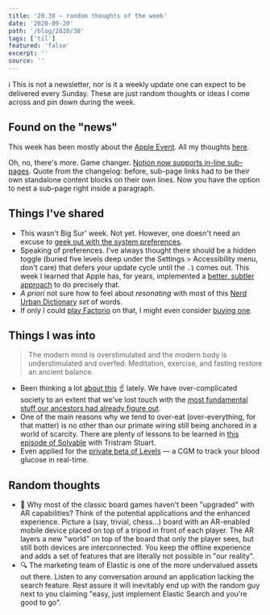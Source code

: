 ```yaml
---
title: '20.38 — random thoughts of the week'
date: '2020-09-20'
path: '/blog/2020/38'
tags: ['til']
featured: 'false'
excerpt: ''
source: ''
---
```


ℹ️ This is not a newsletter, nor is it a weekly update one can expect to be delivered every Sunday. These are just random thoughts or ideas I come across and pin down during the week.

## Found on the "news"

This week has been mostly about the [Apple Event](https://www.youtube.com/watch?v=b13xnFp_LJs). All my thoughts [here](/work/radio-lanza/episodes/s2b1).

Oh, no, there's more. Game changer. [Notion now supports in-line sub-pages](https://www.notion.so/What-s-New-157765353f2c4705bd45474e5ba8b46c). Quote from the changelog: before, sub-page links had to be their own standalone content blocks on their own lines. Now you have the option to nest a sub-page right inside a paragraph.

## Things I've shared

- This wasn't Big Sur' week. Not yet. However, one doesn't need an excuse to [geek out with the system preferences](https://www.arun.is/blog/system-preferences/).
- Speaking of preferences. I've always thought there should be a hidden toggle (buried five levels deep under the Settings > Accessibility menu, don't care) that defers your update cycle until the `.1` comes out. This week I learned that Apple has, for years, implemented a [better, subtler approach](https://twitter.com/gruber/status/1306413329544605698?s=20) to do precisely that.
- _A priori_ not sure how to feel about _resonating_ with most of this [Nerd Urban Dictionary](https://docs.google.com/document/u/0/d/1mQMKJMN9LlIy4uPQB90nO76BLKhrInEyV-ESbTJetkQ/mobilebasic) _set_ of words.
- If only I could [play Factorio](https://twitter.com/elonmusk/status/1306491844512026624) on that, I might even consider [buying one](https://twitter.com/jonyiveparody/status/1303412612466704386?s=21).

## Things I was into

> The modern mind is overstimulated and the modern body is understimulated and overfed. Meditation, exercise, and fasting restore an ancient balance.

- Been thinking a lot [about this](https://twitter.com/naval/status/1158966154892697602?s=20) ☝️ lately. We have over-complicated society to an extent that we've lost touch with the [most fundamental stuff our ancestors had already figure out](https://en.wikipedia.org/wiki/Mens_sana_in_corpore_sano).
- One of the main reasons why we tend to over-eat (over-everything, for that matter) is no other than our primate wiring still being anchored in a world of scarcity. There are plenty of lessons to be learned in [this episode of Solvable](https://podcasts.apple.com/us/podcast/food-waste-is-solvable/id1463448386?i=1000442789243) with Tristram Stuart.
- Even applied for the [private beta of Levels](https://www.levelshealth.com) — a CGM to track your blood glucose in real-time.

## Random thoughts

- 🎲 Why most of the classic board games haven't been "upgraded" with AR capabilities? Think of the potential applications and the enhanced experience. Picture a (say, trivial, chess...) board with an AR-enabled mobile device placed on top of a tripod in front of each player. The AR layers a new "world" on top of the board that only the player sees, but still both devices are interconnected. You keep the offline experience and adds a set of features that are literally not possible in "our reality".
- 🔍 The marketing team of Elastic is one of the more undervalued assets out there. Listen to any conversation around an application lacking the search feature. Rest assure it will inevitably end up with the random guy next to you claiming "easy, just implement Elastic Search and you're good to go".
